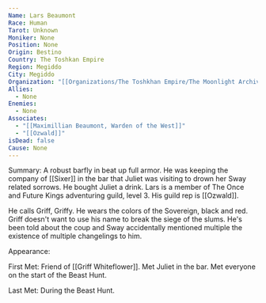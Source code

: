 ```yaml
---
Name: Lars Beaumont
Race: Human
Tarot: Unknown
Moniker: None
Position: None
Origin: Bestino
Country: The Toshkan Empire
Region: Megiddo
City: Megiddo
Organization: "[[Organizations/The Toshkhan Empire/The Moonlight Archives/The Moonlight Archives]]"
Allies:
  - None
Enemies:
  - None
Associates:
  - "[[Maximillian Beaumont, Warden of the West]]"
  - "[[Ozwald]]"
isDead: false
Cause: None
---
```

Summary:
A robust barfly in beat up full armor. He was keeping the company of [[Sixer]] in the bar that Juliet was visiting to drown her Sway related sorrows. He bought Juliet a drink. Lars is a member of The Once and Future Kings adventuring guild, level 3. His guild rep is [[Ozwald]].

He calls Griff, Griffy. He wears the colors of the Sovereign, black and red. Griff doesn't want to use his name to break the siege of the slums. He's been told about the coup and Sway accidentally mentioned multiple the existence of multiple changelings to him.

Appearance: 

First Met: 
Friend of [[Griff Whiteflower]]. Met Juliet in the bar. Met everyone on the start of the Beast Hunt.

Last Met: 
During the Beast Hunt.
